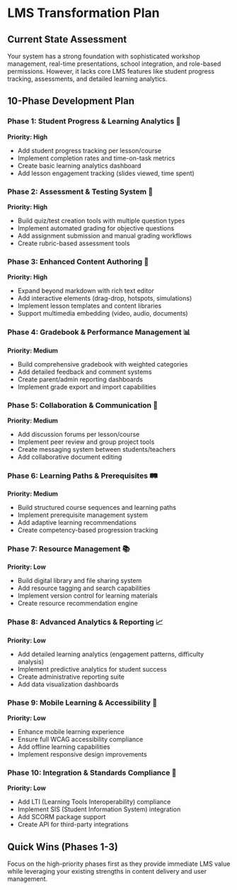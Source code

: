 # LMS Transformation Plan

## Current State Assessment
Your system has a strong foundation with sophisticated workshop management, real-time presentations, school integration, and role-based permissions. However, it lacks core LMS features like student progress tracking, assessments, and detailed learning analytics.

## 10-Phase Development Plan

### **Phase 1: Student Progress & Learning Analytics** 🎯
**Priority: High**
- Add student progress tracking per lesson/course
- Implement completion rates and time-on-task metrics
- Create basic learning analytics dashboard
- Add lesson engagement tracking (slides viewed, time spent)

### **Phase 2: Assessment & Testing System** 📝
**Priority: High** 
- Build quiz/test creation tools with multiple question types
- Implement automated grading for objective questions
- Add assignment submission and manual grading workflows
- Create rubric-based assessment tools

### **Phase 3: Enhanced Content Authoring** 🎨
**Priority: High**
- Expand beyond markdown with rich text editor
- Add interactive elements (drag-drop, hotspots, simulations)
- Implement lesson templates and content libraries
- Support multimedia embedding (video, audio, documents)

### **Phase 4: Gradebook & Performance Management** 📊
**Priority: Medium**
- Build comprehensive gradebook with weighted categories
- Add detailed feedback and comment systems
- Create parent/admin reporting dashboards
- Implement grade export and import capabilities

### **Phase 5: Collaboration & Communication** 💬
**Priority: Medium**
- Add discussion forums per lesson/course
- Implement peer review and group project tools
- Create messaging system between students/teachers
- Add collaborative document editing

### **Phase 6: Learning Paths & Prerequisites** 🛤️
**Priority: Medium**
- Build structured course sequences and learning paths
- Implement prerequisite management system
- Add adaptive learning recommendations
- Create competency-based progression tracking

### **Phase 7: Resource Management** 📚
**Priority: Low**
- Build digital library and file sharing system
- Add resource tagging and search capabilities
- Implement version control for learning materials
- Create resource recommendation engine

### **Phase 8: Advanced Analytics & Reporting** 📈
**Priority: Low**
- Add detailed learning analytics (engagement patterns, difficulty analysis)
- Implement predictive analytics for student success
- Create administrative reporting suite
- Add data visualization dashboards

### **Phase 9: Mobile Learning & Accessibility** 📱
**Priority: Low**
- Enhance mobile learning experience
- Ensure full WCAG accessibility compliance
- Add offline learning capabilities
- Implement responsive design improvements

### **Phase 10: Integration & Standards Compliance** 🔗
**Priority: Low**
- Add LTI (Learning Tools Interoperability) compliance
- Implement SIS (Student Information System) integration
- Add SCORM package support
- Create API for third-party integrations

## Quick Wins (Phases 1-3)
Focus on the high-priority phases first as they provide immediate LMS value while leveraging your existing strengths in content delivery and user management.